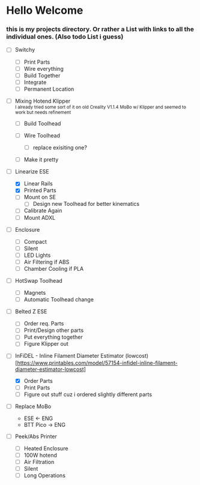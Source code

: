 # Hello Welcome

### this is my projects directory. Or rather a List with links to all the individual ones. (Also todo List i guess) 


- [ ] Switchy
  - [ ] Print Parts
  - [ ] Wire everything
  - [ ] Build Together
  - [ ] Integrate
  - [ ] Permanent Location

- [ ] Mixing Hotend Klipper\
<sub> I already tried some sort of it on old Creality V1.1.4 MoBo w/ Klipper and seemed to work but needs refinement </sub>
  - [ ] Build Toolhead
  - [ ] Wire Toolhead
    - [ ] replace exisiting one? 
  - [ ] Make it pretty
  

- [ ] Linearize ESE
  - [x] Linear Rails
  - [x] Printed Parts
  - [ ] Mount on SE
    - [ ] Design new Toolhead for better kinematics
  - [ ] Calibrate Again
  - [ ] Mount ADXL

- [ ] Enclosure
  - [ ] Compact
  - [ ] Silent
  - [ ] LED Lights
  - [ ] Air Filtering if ABS
  - [ ] Chamber Cooling if PLA

- [ ] HotSwap Toolhead
  - [ ] Magnets
  - [ ] Automatic Toolhead change

- [ ] Belted Z ESE
  - [ ] Order req. Parts
  - [ ] Print/Design other parts
  - [ ] Put everything together
  - [ ] Figure Klipper out

- [ ] InFiDEL - Inline Filament Diameter Estimator (lowcost) [https://www.printables.com/model/57154-infidel-inline-filament-diameter-estimator-lowcost]
  - [x] Order Parts
  - [ ] Print Parts
  - [ ] Figure out stuff cuz i ordered slightly different parts

- [ ] Replace MoBo
  - ESE <- ENG
  - BTT Pico -> ENG

- [ ] Peek/Abs Printer
  - [ ] Heated Enclosure
  - [ ] 100W hotend
  - [ ] Air Filtration
  - [ ] Silent
  - [ ] Long Operations
